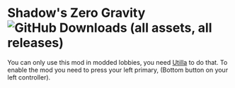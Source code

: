 # Shadow's Zero Gravity ![GitHub Downloads (all assets, all releases)](https://img.shields.io/github/downloads/maroon-shadow/Shadow-s-ZeroG/total?color=%23800000)
You can only use this mod in modded lobbies, you need [Utilla](https://github.com/developer9998/Utilla/releases) to do that.
To enable the mod you need to press your left primary, (Bottom button on your left controller).
